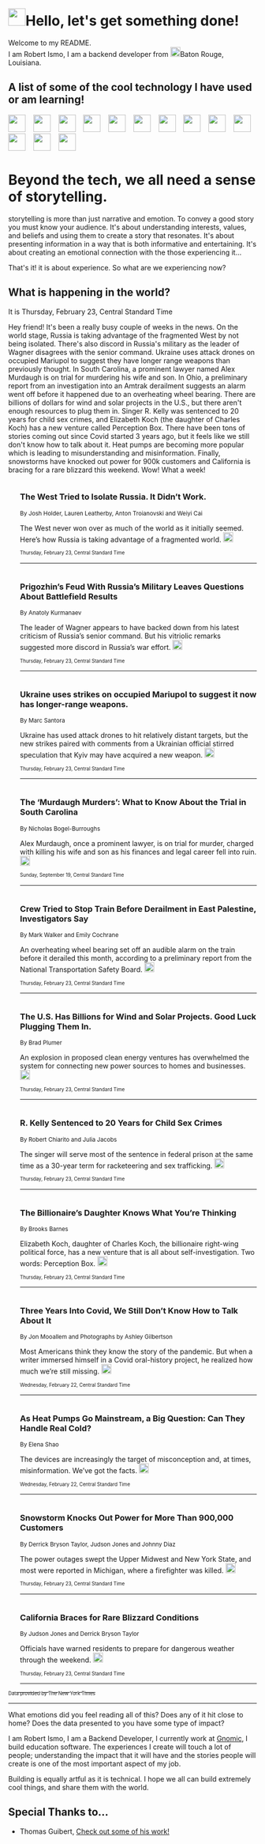 <h1><img src="https://emojis.slackmojis.com/emojis/images/1643514375/3493/hot-coffee.gif?1643514375" width="35"/>Hello, let's get something done!</h1>

<p>Welcome to my README.<br/>
I am Robert Ismo, I am a backend developer from <img src="https://emojis.slackmojis.com/emojis/images/1638395689/50435/moulin_rouge.png?1638395689" width="20"/>Baton Rouge, Louisiana.</p>
<h2>A list of some of the cool technology I have used or am learning!</h2>
<p>
<img src="https://emojis.slackmojis.com/emojis/images/1643516091/21142/meow_bongotap.gif?1643516091" width="35" alt="">
<img src="https://img.shields.io/badge/Favorite%20Frontend%20Framework-SvelteKit-f83903" alt="">
<img src="https://img.shields.io/badge/Second%20Favorite-Vue-40b581" alt="">
<img src="https://img.shields.io/badge/Most%20Used%20Runtime-Nodejs-78b061" alt="">
<img src="https://emojis.slackmojis.com/emojis/images/1643517416/34482/fire.gif?1643517416" width="35" alt="">
<img src="https://img.shields.io/badge/Javascript%20But%20Better-Typescript-0078ca" alt="">
<img src="https://img.shields.io/badge/Favorite%20Language-Elixir-3e244d" alt="">
<img src="https://img.shields.io/badge/Containerize%20Everything-Docker-6ac9ef" alt="">
<img src="https://emojis.slackmojis.com/emojis/images/1643514596/5999/meow_party.gif?1643514596" width="35" alt="">
<img src="https://img.shields.io/badge/API%20Love%20Language-Graphql-de32a5" alt="">
<img src="https://img.shields.io/badge/Our%20Favorite%20Version%20Controller-Git-e94f33" alt="">
<img src="https://img.shields.io/badge/Favorite%20Database-Redis-d42d1d" alt="">
<img src="https://emojis.slackmojis.com/emojis/images/1643514559/5584/deployparrot.gif?1643514559" width="35" alt="">
<img src="https://img.shields.io/badge/Container%20Interstate-RabbitMQ-f66200" alt="">
<img src="https://img.shields.io/badge/Gotta%20Learn-Kubernetes-316adf" alt="">
<img src="https://img.shields.io/badge/Really%20Mature%20Now-WASM-654fef" alt="">
<img src="https://emojis.slackmojis.com/emojis/images/1666642497/61942/dance_vibe.gif?1666642497" width="35" alt="">
<img src="https://img.shields.io/badge/For%20My%20M1-ARM64-657d96" alt="">
<img src="https://img.shields.io/badge/Loving%20This%20So%20Much-TailwindCSS-17bcb5" alt="">
<img src="https://img.shields.io/badge/Cool%20Build%20Tool-Vite-f9cb24" alt="">
<img src="https://emojis.slackmojis.com/emojis/images/1669231376/62819/working-on-it.gif?1669231376" width="35" alt="">
<img src="https://img.shields.io/badge/Fun%20and%20Easy%20Database-MongoDB-5f8c49" alt="">
<img src="https://img.shields.io/badge/JS%20Life%20Support-NPM-c73737" alt="">
<img src="https://img.shields.io/badge/I%20Liked%20It-DynamoDB-0073b9" alt="">
<img src="https://emojis.slackmojis.com/emojis/images/1643514045/46/question.gif?1643514045" width="35" alt="">
<img src="https://img.shields.io/badge/cool-React-60d6f9" alt="">
<img src="https://img.shields.io/badge/Future%20Big%20Project-Lambda-f37e00" alt="">
<img src="https://img.shields.io/badge/NPM%20But%20Better-PNPM-f1aa07" alt="">
<img src="https://emojis.slackmojis.com/emojis/images/1643514943/9662/fbwow.gif?1643514943" width="35" alt="">
<img src="https://img.shields.io/badge/First%20Language-C-662079" alt="">
<img src="https://img.shields.io/badge/Where%20I%20Deploy%20Frontend-Vercel-000000" alt="">
<img src="https://img.shields.io/badge/Who%20Does%20not%20Want%20an%20App-Swift-f9492a" alt="">
<img src="https://emojis.slackmojis.com/emojis/images/1643514058/151/javascript.png?1643514058" width="35" alt="">
<img src="https://img.shields.io/badge/cool-Python-fbd542" alt="">
<img src="https://img.shields.io/badge/Favorite%20Something-Stripe-656cdc" alt="">
<img src="https://img.shields.io/badge/Of%20Course-HTML5-ed6327" alt="">
<img src="https://emojis.slackmojis.com/emojis/images/1660415405/60731/bomb.gif?1660415405" width="35" alt="">
<img src="https://img.shields.io/badge/hate-CSS-2964ec" alt="">
<img src="https://img.shields.io/badge/Learning-CircleCI-141215" alt="">
<img src="https://img.shields.io/badge/Learning-Rust-fbbb3b" alt="">
<img src="https://emojis.slackmojis.com/emojis/images/1660415397/60712/writing-hand.gif?1660415397" width="35" alt="">
<img src="https://img.shields.io/badge/Dev%20Browser%20of%20Choice-Firefox-cc4e26" alt="">
<img src="https://img.shields.io/badge/Recoverying%20From%20Windows-UNIX-1781e3" alt="">
<img src="https://img.shields.io/badge/LOVE-LogSeq-90c1c2" alt="">
<img src="https://emojis.slackmojis.com/emojis/images/1643514066/223/kirby.gif?1643514066" width="35" alt="">
<img src="https://img.shields.io/badge/Daily%20Driver-MacOS-e6e6e8" alt="">
<img src="https://img.shields.io/badge/Git%20Server-Github-000000" alt="">
<img src="https://img.shields.io/badge/enjoyable-EC2-f17428" alt="">
<img src="https://emojis.slackmojis.com/emojis/images/1643514239/2069/excited.gif?1643514239" width="35" alt="">
</p>
<h1>Beyond the tech, we all need a sense of storytelling.</h1>
<p>storytelling is more than just narrative and emotion. To convey a good story you must know your audience. It's about understanding interests, values, and beliefs and using them to create a story that resonates. It's about presenting information in a way that is both informative and entertaining. It's about creating an emotional connection with the those experiencing it...</p>
<p>That's it! it is about experience. So what are we experiencing now?</p>
<h2>What is happening in the world?</h2>
<p>It is Thursday, February 23, Central Standard Time</p>
<p>
Hey friend! It&#39;s been a really busy couple of weeks in the news. On the world stage, Russia is taking advantage of the fragmented West by not being isolated. There&#39;s also discord in Russia&#39;s military as the leader of Wagner disagrees with the senior command. Ukraine uses attack drones on occupied Mariupol to suggest they have longer range weapons than previously thought. In South Carolina, a prominent lawyer named Alex Murdaugh is on trial for murdering his wife and son. In Ohio, a preliminary report from an investigation into an Amtrak derailment suggests an alarm went off before it happened due to an overheating wheel bearing. There are billions of dollars for wind and solar projects in the U.S., but there aren&#39;t enough resources to plug them in. Singer R. Kelly was sentenced to 20 years for child sex crimes, and Elizabeth Koch (the daughter of Charles Koch) has a new venture called Perception Box. There have been tons of stories coming out since Covid started 3 years ago, but it feels like we still don&#39;t know how to talk about it. Heat pumps are becoming more popular which is leading to misunderstanding and misinformation. Finally, snowstorms have knocked out power for 900k customers and California is bracing for a rare blizzard this weekend. Wow! What a week!</p>
<ol>
<img src="https://img.shields.io/badge/-world-blue" alt="">
<h3>The West Tried to Isolate Russia. It Didn’t Work.</h3>
<sub>By Josh Holder, Lauren Leatherby, Anton Troianovski and Weiyi Cai</sub>
<p>The West never won over as much of the world as it initially seemed. Here’s how Russia is taking advantage of a fragmented world.  <a href="https://nyti.ms/41ni9vG"><img src="https://developer.nytimes.com/files/poweredby_nytimes_30b.png?v=1583354208352" height="20"></a></p>
<sub><sub>Thursday, February 23, Central Standard Time</sub></sub>
<hr/>
<img src="https://img.shields.io/badge/-world-blue" alt="">
<h3>Prigozhin’s Feud With Russia’s Military Leaves Questions About Battlefield Results</h3>
<sub>By Anatoly Kurmanaev</sub>
<p>The leader of Wagner appears to have backed down from his latest criticism of Russia’s senior command. But his vitriolic remarks suggested more discord in Russia’s war effort.  <a href="https://nyti.ms/3xOr7nX"><img src="https://developer.nytimes.com/files/poweredby_nytimes_30b.png?v=1583354208352" height="20"></a></p>
<sub><sub>Thursday, February 23, Central Standard Time</sub></sub>
<hr/>
<img src="https://img.shields.io/badge/-world-blue" alt="">
<h3>Ukraine uses strikes on occupied Mariupol to suggest it now has longer-range weapons.</h3>
<sub>By Marc Santora</sub>
<p>Ukraine has used attack drones to hit relatively distant targets, but the new strikes paired with comments from a Ukrainian official stirred speculation that Kyiv may have acquired a new weapon.  <a href="https://nyti.ms/3xOEZyI"><img src="https://developer.nytimes.com/files/poweredby_nytimes_30b.png?v=1583354208352" height="20"></a></p>
<sub><sub>Thursday, February 23, Central Standard Time</sub></sub>
<hr/>
<img src="https://img.shields.io/badge/-us-blue" alt="">
<h3>The ‘Murdaugh Murders’: What to Know About the Trial in South Carolina</h3>
<sub>By Nicholas Bogel-Burroughs</sub>
<p>Alex Murdaugh, once a prominent lawyer, is on trial for murder, charged with killing his wife and son as his finances and legal career fell into ruin.  <a href="https://nyti.ms/3n0HjwT"><img src="https://developer.nytimes.com/files/poweredby_nytimes_30b.png?v=1583354208352" height="20"></a></p>
<sub><sub>Sunday, September 19, Central Standard Time</sub></sub>
<hr/>
<img src="https://img.shields.io/badge/-us-blue" alt="">
<h3>Crew Tried to Stop Train Before Derailment in East Palestine, Investigators Say</h3>
<sub>By Mark Walker and Emily Cochrane</sub>
<p>An overheating wheel bearing set off an audible alarm on the train before it derailed this month, according to a preliminary report from the National Transportation Safety Board.  <a href="https://nyti.ms/3IoVEOk"><img src="https://developer.nytimes.com/files/poweredby_nytimes_30b.png?v=1583354208352" height="20"></a></p>
<sub><sub>Thursday, February 23, Central Standard Time</sub></sub>
<hr/>
<img src="https://img.shields.io/badge/-climate-blue" alt="">
<h3>The U.S. Has Billions for Wind and Solar Projects. Good Luck Plugging Them In.</h3>
<sub>By Brad Plumer</sub>
<p>An explosion in proposed clean energy ventures has overwhelmed the system for connecting new power sources to homes and businesses.  <a href="https://nyti.ms/3ZbR90N"><img src="https://developer.nytimes.com/files/poweredby_nytimes_30b.png?v=1583354208352" height="20"></a></p>
<sub><sub>Thursday, February 23, Central Standard Time</sub></sub>
<hr/>
<img src="https://img.shields.io/badge/-arts-blue" alt="">
<h3>R. Kelly Sentenced to 20 Years for Child Sex Crimes</h3>
<sub>By Robert Chiarito and Julia Jacobs</sub>
<p>The singer will serve most of the sentence in federal prison at the same time as a 30-year term for racketeering and sex trafficking.  <a href="https://nyti.ms/3KyAxf6"><img src="https://developer.nytimes.com/files/poweredby_nytimes_30b.png?v=1583354208352" height="20"></a></p>
<sub><sub>Thursday, February 23, Central Standard Time</sub></sub>
<hr/>
<img src="https://img.shields.io/badge/-business-blue" alt="">
<h3>The Billionaire’s Daughter Knows What You’re Thinking</h3>
<sub>By Brooks Barnes</sub>
<p>Elizabeth Koch, daughter of Charles Koch, the billionaire right-wing political force, has a new venture that is all about self-investigation. Two words: Perception Box.  <a href="https://nyti.ms/3YUVTHR"><img src="https://developer.nytimes.com/files/poweredby_nytimes_30b.png?v=1583354208352" height="20"></a></p>
<sub><sub>Thursday, February 23, Central Standard Time</sub></sub>
<hr/>
<img src="https://img.shields.io/badge/-magazine-blue" alt="">
<h3>Three Years Into Covid, We Still Don’t Know How to Talk About It</h3>
<sub>By Jon Mooallem and Photographs by Ashley Gilbertson</sub>
<p>Most Americans think they know the story of the pandemic. But when a writer immersed himself in a Covid oral-history project, he realized how much we’re still missing.  <a href="https://nyti.ms/3XOeO5O"><img src="https://developer.nytimes.com/files/poweredby_nytimes_30b.png?v=1583354208352" height="20"></a></p>
<sub><sub>Wednesday, February 22, Central Standard Time</sub></sub>
<hr/>
<img src="https://img.shields.io/badge/-climate-blue" alt="">
<h3>As Heat Pumps Go Mainstream, a Big Question: Can They Handle Real Cold?</h3>
<sub>By Elena Shao</sub>
<p>The devices are increasingly the target of misconception and, at times, misinformation. We’ve got the facts.  <a href="https://nyti.ms/3KwULpr"><img src="https://developer.nytimes.com/files/poweredby_nytimes_30b.png?v=1583354208352" height="20"></a></p>
<sub><sub>Wednesday, February 22, Central Standard Time</sub></sub>
<hr/>
<img src="https://img.shields.io/badge/-us-blue" alt="">
<h3>Snowstorm Knocks Out Power for More Than 900,000 Customers</h3>
<sub>By Derrick Bryson Taylor, Judson Jones and Johnny Diaz</sub>
<p>The power outages swept the Upper Midwest and New York State, and most were reported in Michigan, where a firefighter was killed.  <a href="https://nyti.ms/3ZdoGqF"><img src="https://developer.nytimes.com/files/poweredby_nytimes_30b.png?v=1583354208352" height="20"></a></p>
<sub><sub>Thursday, February 23, Central Standard Time</sub></sub>
<hr/>
<img src="https://img.shields.io/badge/-us-blue" alt="">
<h3>California Braces for Rare Blizzard Conditions</h3>
<sub>By Judson Jones and Derrick Bryson Taylor</sub>
<p>Officials have warned residents to prepare for dangerous weather through the weekend.  <a href="https://nyti.ms/3KBg8WD"><img src="https://developer.nytimes.com/files/poweredby_nytimes_30b.png?v=1583354208352" height="20"></a></p>
<sub><sub>Thursday, February 23, Central Standard Time</sub></sub>
<hr/>
</ol>
<a href="https://developer.nytimes.com"><sub><sub>Data provided by The New York Times</sub></sub></a>
<hr/>
<p>What emotions did you feel reading all of this? Does any of it hit close to home? Does the data presented to you have some type of impact?</p>
<p>I am Robert Ismo, I am a Backend Developer, I currently work at <a href="https://gnomic.education/">Gnomic</a>, I build education software. The experiences I create will touch a lot of people; understanding the impact that it will have and the stories people will create is one of the most important aspect of my job.</p>
<p>Building is equally artful as it is technical. I hope we all can build extremely cool things, and share them with the world.</p>
<h2>Special Thanks to...</h2>
<ul>
<li>Thomas Guibert, <a href="https://github.com/thmsgbrt/thmsgbrt">Check out some of his work!</a></li>
</ul>